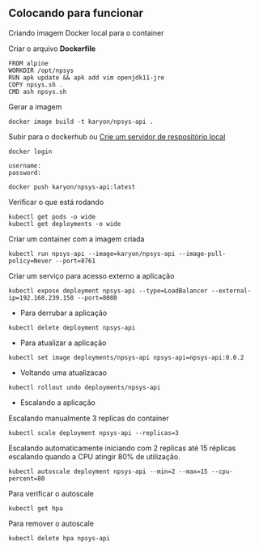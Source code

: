 ## Colocando para funcionar

Criando imagem Docker local para o container

Criar o arquivo **Dockerfile**
```
FROM alpine
WORKDIR /opt/npsys
RUN apk update && apk add vim openjdk11-jre
COPY npsys.sh .
CMD ash npsys.sh
```

Gerar a imagem 
```
docker image build -t karyon/npsys-api .
```

Subir para o dockerhub ou [Crie um servidor de respositório local](server-registry-local.md)
```
docker login

username:
password:

docker push karyon/npsys-api:latest
```

Verificar o que está rodando
```
kubectl get pods -o wide
kubectl get deployments -o wide
```

Criar um container com a imagem criada
```
kubectl run npsys-api --image=karyon/npsys-api --image-pull-policy=Never --port=8761
```

Criar um serviço para acesso externo a aplicação
```
kubectl expose deployment npsys-api --type=LoadBalancer --external-ip=192.168.239.158 --port=8080
```

- Para derrubar a aplicação
```
kubectl delete deployment npsys-api
```

- Para atualizar a aplicação
```
kubectl set image deployments/npsys-api npsys-api=npsys-api:0.0.2
```

- Voltando uma atualizacao
```
kubectl rollout undo deployments/npsys-api

```

- Escalando a aplicação

Escalando manualmente 3 replicas do container
```
kubectl scale deployment npsys-api --replicas=3
```

Escalando automaticamente iniciando com 2 replicas até 15 réplicas escalando quando a CPU atingir 80% de utilização.
```
kubectl autoscale deployment npsys-api --min=2 --max=15 --cpu-percent=80
```

Para verificar o autoscale
```
kubectl get hpa
```

Para remover o autoscale
```
kubectl delete hpa npsys-api
```
